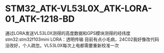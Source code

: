 # STM32_ATK-VL53L0X_ATK-LORA-01_ATK-1218-BD
通过LORA发送VL53L0X测得的高度数据和GPS模块测得的经纬度
stm32:stm32f103mini   LORA：透明传输
目前有点小毛病，24C02我好像改代码没改好，个人疏忽。VL53L0X每次上电都需要重新校准一次
